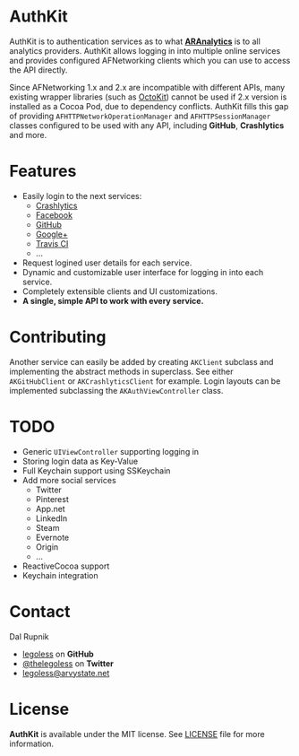AuthKit
=======

AuthKit is to authentication services as to what [**ARAnalytics**](https://github.com/orta/ARAnalytics) is to all analytics providers. AuthKit allows logging in into multiple online services and provides configured AFNetworking clients which you can use to access the API directly.

Since AFNetworking 1.x and 2.x are incompatible with different APIs, many existing wrapper libraries (such as [OctoKit](https://github.com/octokit/octokit.objc)) cannot be used if 2.x version is installed as a Cocoa Pod, due to dependency conflicts. AuthKit fills this gap of providing `AFHTTPNetworkOperationManager` and `AFHTTPSessionManager`  classes configured to be used with any API, including **GitHub**, **Crashlytics** and more.

# Features

- Easily login to the next services:
  - [Crashlytics](http://www.crashlytics.com)
  - [Facebook](https://www.facebook.com)
  - [GitHub](https://github.com)
  - [Google+](https://plus.google.com)
  - [Travis CI](http://travis-ci.com)
  - ...
- Request logined user details for each service.
- Dynamic and customizable user interface for logging in into each service.
- Completely extensible clients and UI customizations.
- **A single, simple API to work with every service.**

# Contributing

Another service can easily be added by creating `AKClient` subclass and implementing the abstract methods in superclass. See either `AKGitHubClient` or `AKCrashlyticsClient` for example. Login layouts can be implemented subclassing the `AKAuthViewController` class.

# TODO

- Generic `UIViewController` supporting logging in
- Storing login data as Key-Value
- Full Keychain support using SSKeychain
- Add more social services
  - Twitter
  - Pinterest
  - App.net
  - LinkedIn
  - Steam
  - Evernote
  - Origin
  - ...
- ReactiveCocoa support
- Keychain integration

Contact
======

Dal Rupnik

- [legoless](https://github.com/legoless) on **GitHub**
- [@thelegoless](https://twitter.com/thelegoless) on **Twitter**
- [legoless@arvystate.net](mailto:legoless@arvystate.net)

License
======

**AuthKit** is available under the MIT license. See [LICENSE](https://github.com/Legoless/AuthKit/blob/master/LICENSE) file for more information.
